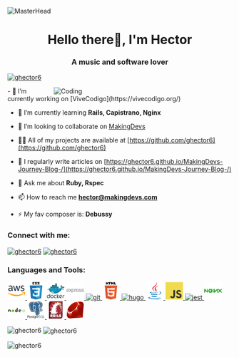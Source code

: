 ![MasterHead](./../../Pictures/github-header-image.png)

<h1 align="center">Hello there👋, I'm Hector</h1>
<h3 align="center">A music and software lover</h3>

<p align="left"> <a href="https://twitter.com/ghector6" target="blank"><img src="https://img.shields.io/twitter/follow/ghector6?logo=twitter&style=for-the-badge" alt="ghector6" /></a> </p> 

<img align="right" alt="Coding" width="400" src="https://www.gratistodo.com/wp-content/uploads/2021/12/Gifs-Naruto-5.gif">
- 🔭 I’m currently working on [ViveCodigo](https://vivecodigo.org/)

- 🌱 I’m currently learning **Rails, Capistrano, Nginx**

- 👯 I’m looking to collaborate on [MakingDevs](https://www.makingdevs.com/en/)

- 👨‍💻 All of my projects are available at [https://github.com/ghector6](https://github.com/ghector6)

- 📝 I regularly write articles on [https://ghector6.github.io/MakingDevs-Journey-Blog-/](https://ghector6.github.io/MakingDevs-Journey-Blog-/)

- 💬 Ask me about **Ruby, Rspec**

- 📫 How to reach me **hector@makingdevs.com**

- ⚡ My fav composer is: **Debussy**

<h3 align="left">Connect with me:</h3>
<p align="left">
<a href="https://twitter.com/ghector6" target="blank"><img align="center" src="https://raw.githubusercontent.com/rahuldkjain/github-profile-readme-generator/master/src/images/icons/Social/twitter.svg" alt="ghector6" height="30" width="40" /></a>
<a href="https://linkedin.com/in/ghector6" target="blank"><img align="center" src="https://raw.githubusercontent.com/rahuldkjain/github-profile-readme-generator/master/src/images/icons/Social/linked-in-alt.svg" alt="ghector6" height="30" width="40" /></a>
</p>

<h3 align="left">Languages and Tools:</h3>
<p align="left"> <a href="https://aws.amazon.com" target="_blank" rel="noreferrer"> <img src="https://raw.githubusercontent.com/devicons/devicon/master/icons/amazonwebservices/amazonwebservices-original-wordmark.svg" alt="aws" width="40" height="40"/> </a> <a href="https://www.w3schools.com/css/" target="_blank" rel="noreferrer"> <img src="https://raw.githubusercontent.com/devicons/devicon/master/icons/css3/css3-original-wordmark.svg" alt="css3" width="40" height="40"/> </a> <a href="https://www.docker.com/" target="_blank" rel="noreferrer"> <img src="https://raw.githubusercontent.com/devicons/devicon/master/icons/docker/docker-original-wordmark.svg" alt="docker" width="40" height="40"/> </a> <a href="https://expressjs.com" target="_blank" rel="noreferrer"> <img src="https://raw.githubusercontent.com/devicons/devicon/master/icons/express/express-original-wordmark.svg" alt="express" width="40" height="40"/> </a> <a href="https://git-scm.com/" target="_blank" rel="noreferrer"> <img src="https://www.vectorlogo.zone/logos/git-scm/git-scm-icon.svg" alt="git" width="40" height="40"/> </a> <a href="https://www.w3.org/html/" target="_blank" rel="noreferrer"> <img src="https://raw.githubusercontent.com/devicons/devicon/master/icons/html5/html5-original-wordmark.svg" alt="html5" width="40" height="40"/> </a> <a href="https://gohugo.io/" target="_blank" rel="noreferrer"> <img src="https://api.iconify.design/logos-hugo.svg" alt="hugo" width="40" height="40"/> </a> <a href="https://www.java.com" target="_blank" rel="noreferrer"> <img src="https://raw.githubusercontent.com/devicons/devicon/master/icons/java/java-original.svg" alt="java" width="40" height="40"/> </a> <a href="https://developer.mozilla.org/en-US/docs/Web/JavaScript" target="_blank" rel="noreferrer"> <img src="https://raw.githubusercontent.com/devicons/devicon/master/icons/javascript/javascript-original.svg" alt="javascript" width="40" height="40"/> </a> <a href="https://jestjs.io" target="_blank" rel="noreferrer"> <img src="https://www.vectorlogo.zone/logos/jestjsio/jestjsio-icon.svg" alt="jest" width="40" height="40"/> </a> <a href="https://www.nginx.com" target="_blank" rel="noreferrer"> <img src="https://raw.githubusercontent.com/devicons/devicon/master/icons/nginx/nginx-original.svg" alt="nginx" width="40" height="40"/> </a> <a href="https://nodejs.org" target="_blank" rel="noreferrer"> <img src="https://raw.githubusercontent.com/devicons/devicon/master/icons/nodejs/nodejs-original-wordmark.svg" alt="nodejs" width="40" height="40"/> </a> <a href="https://www.postgresql.org" target="_blank" rel="noreferrer"> <img src="https://raw.githubusercontent.com/devicons/devicon/master/icons/postgresql/postgresql-original-wordmark.svg" alt="postgresql" width="40" height="40"/> </a> <a href="https://rubyonrails.org" target="_blank" rel="noreferrer"> <img src="https://raw.githubusercontent.com/devicons/devicon/master/icons/rails/rails-original-wordmark.svg" alt="rails" width="40" height="40"/> </a> <a href="https://www.ruby-lang.org/en/" target="_blank" rel="noreferrer"> <img src="https://raw.githubusercontent.com/devicons/devicon/master/icons/ruby/ruby-original.svg" alt="ruby" width="40" height="40"/> </a> </p>

<p><img align="left" src="https://github-readme-stats.vercel.app/api/top-langs?username=ghector6&show_icons=true&locale=en&layout=compact" alt="ghector6" /></p>

<p>&nbsp;<img align="center" src="https://github-readme-stats.vercel.app/api?username=ghector6&show_icons=true&locale=en" alt="ghector6" /></p>

<p><img align="center" src="https://github-readme-streak-stats.herokuapp.com/?user=ghector6&" alt="ghector6" /></p>
